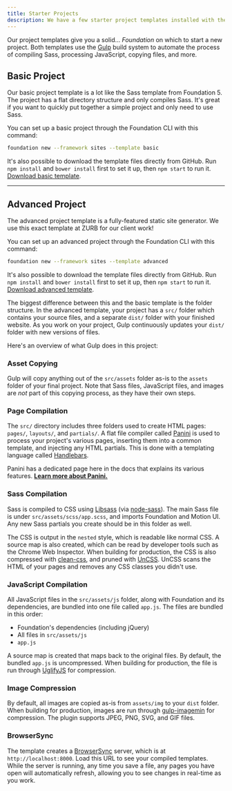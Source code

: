 ```yaml
---
title: Starter Projects
description: We have a few starter project templates installed with the Foundation CLI or downloaded manually.
---
```


Our project templates give you a solid... *Foundation* on which to start a new project. Both templates use the [Gulp](http://gulpjs.com) build system to automate the process of compiling Sass, processing JavaScript, copying files, and more.

## Basic Project

Our basic project template is a lot like the Sass template from Foundation 5. The project has a flat directory structure and only compiles Sass. It's great if you want to quickly put together a simple project and only need to use Sass.

You can set up a basic project through the Foundation CLI with this command:

```bash
foundation new --framework sites --template basic
```

It's also possible to download the template files directly from GitHub. Run `npm install` and `bower install` first to set it up, then `npm start` to run it. [Download basic template](https://github.com/zurb/foundation-sites-template/archive/master.zip).

---

## Advanced Project

The advanced project template is a fully-featured static site generator. We use this exact template at ZURB for our client work!

You can set up an advanced project through the Foundation CLI with this command:

```bash
foundation new --framework sites --template advanced
```

It's also possible to download the template files directly from GitHub. Run `npm install` and `bower install` first to set it up, then `npm start` to run it. [Download advanced template](https://github.com/zurb/foundation-ssg/archive/master.zip).

The biggest difference between this and the basic template is the folder structure. In the advanced template, your project has a `src/` folder which contains your source files, and a separate `dist/` folder with your finished website. As you work on your project, Gulp continuously updates your `dist/` folder with new versions of files.

Here's an overview of what Gulp does in this project:

### Asset Copying

Gulp will copy anything out of the `src/assets` folder as-is to the `assets` folder of your final project. Note that Sass files, JavaScript files, and images are *not* part of this copying process, as they have their own steps.

### Page Compilation

The `src/` directory includes three folders used to create HTML pages: `pages/`, `layouts/`, and `partials/`. A flat file compiler called [Panini](panini.html) is used to process your project's various pages, inserting them into a common template, and injecting any HTML partials. This is done with a templating language called [Handlebars](http://handlebarsjs.com/).

Panini has a dedicated page here in the docs that explains its various features. **[Learn more about Panini.](panini.html)**

### Sass Compilation

Sass is compiled to CSS using [Libsass](http://sass-lang.com/libsass) (via [node-sass](https://github.com/sass/node-sass)). The main Sass file is under `src/assets/scss/app.scss`, and imports Foundation and Motion UI. Any new Sass partials you create should be in this folder as well.

The CSS is output in the `nested` style, which is readable like normal CSS. A source map is also created, which can be read by developer tools such as the Chrome Web Inspector. When building for production, the CSS is also compressed with [clean-css](https://github.com/jakubpawlowicz/clean-css/issues), and pruned with [UnCSS](https://github.com/giakki/uncss). UnCSS scans the HTML of your pages and removes any CSS classes you didn't use.

### JavaScript Compilation

All JavaScript files in the `src/assets/js` folder, along with Foundation and its dependencies, are bundled into one file called `app.js`. The files are bundled in this order:

- Foundation's dependencies (including jQuery)
- All files in `src/assets/js`
- `app.js`

A source map is created that maps back to the original files. By default, the bundled `app.js` is uncompressed. When building for production, the file is run through [UglifyJS](https://github.com/mishoo/UglifyJS) for compression.

### Image Compression

By default, all images are copied as-is from `assets/img` to your `dist` folder. When building for production, images are run through [gulp-imagemin](https://github.com/sindresorhus/gulp-imagemin) for compression. The plugin supports JPEG, PNG, SVG, and GIF files.

### BrowserSync

The template creates a [BrowserSync](http://www.browsersync.io/) server, which is at `http://localhost:8000`. Load this URL to see your compiled templates. While the server is running, any time you save a file, any pages you have open will automatically refresh, allowing you to see changes in real-time as you work.
